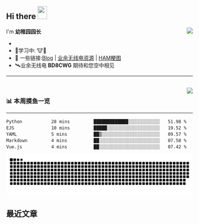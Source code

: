 ## Hi there <img src="https://media.giphy.com/media/hvRJCLFzcasrR4ia7z/giphy.gif" width="25px" height="35px">

<a href="#">
  <img align="right" src="https://github-readme-stats.vercel.app/api?username=yzyyz1387&show_icons=true">

</a>

I'm **幼稚园园长**

-
- 🔬学习中: 🐮🐴
- 💬 一些链接:[Blog](https://yzyyz.top) |  [业余无线电资源](https://s.seeku.site) | [HAM梗图](https://g.seeku.site)
- 🛰业余无线电 **BD8CWG** 期待和您空中相见
<hr>
  
<br>
<a href="#" style="">
  <img align="right" src="https://github-readme-stats.vercel.app/api/top-langs/?username=yzyyz1387&hide=html">
</a>

<!--
![](https://img.shields.io/badge/Windows10-0078d6?style=flat-square&logo=windows&logoColor=fff)
![](https://img.shields.io/badge/-Python-3e74a2?style=flat-square&logo=Python&logoColor=fff)
![](https://img.shields.io/badge/-HTML-e76029?style=flat-square&logo=html5&logoColor=fff)
![](https://img.shields.io/badge/-CSS-275ee4?style=flat-square&logo=css3&logoColor=fff)
![](https://img.shields.io/badge/-JavaScript-eeca03?style=flat-square&logo=javascript&logoColor=fff)
![](https://img.shields.io/badge/-PS-00c7f5?style=flat-square&logo=adobephotoshop&logoColor=fff)
![](https://img.shields.io/badge/-PR-d46bf7?style=flat-square&logo=adobepremierepro&logoColor=fff)
![](https://img.shields.io/badge/-LR-abd0e8?style=flat-square&logo=adobelightroomclassic&logoColor=fff)
![](https://img.shields.io/badge/-AU-00d8b0?style=flat-square&logo=adobeaudition&logoColor=fff)
-->  


### 📊 **本周摸鱼一览**
<hr>
<!--START_SECTION:waka-->

```txt
Python           28 mins         █████████████░░░░░░░░░░░░   51.98 %
EJS              10 mins         █████░░░░░░░░░░░░░░░░░░░░   19.52 %
YAML             5 mins          ██▒░░░░░░░░░░░░░░░░░░░░░░   09.57 %
Markdown         4 mins          ██░░░░░░░░░░░░░░░░░░░░░░░   07.58 %
Vue.js           4 mins          ██░░░░░░░░░░░░░░░░░░░░░░░   07.42 %
```

<!--END_SECTION:waka-->  

<p align="center">
    <a href="https://github.com/yzyyz1387"><picture>
  <source
    media="(prefers-color-scheme: dark)"
    srcset="/dist/github-snake-dark.svg"
  />
  <source
    media="(prefers-color-scheme: light)"
    srcset="/dist/github-snake.svg"
  />
  <img
    alt="github contribution grid snake animation"
    src="/dist/github-snake-dark.svg"
  />
</picture></a>
</p>
 

## 最近文章
<!-- START_SECTION:blog -->

<!-- END_SECTION:blog -->

